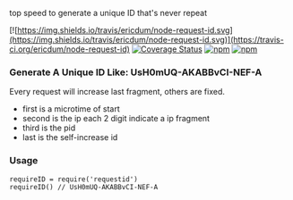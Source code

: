 top speed to generate a unique ID that's never repeat

[![https://img.shields.io/travis/ericdum/node-request-id.svg](https://img.shields.io/travis/ericdum/node-request-id.svg)](https://travis-ci.org/ericdum/node-request-id)
[![Coverage Status](https://img.shields.io/coveralls/ericdum/node-request-id.svg)](https://coveralls.io/r/ericdum/node-request-id?branch=master)
[![npm](https://img.shields.io/npm/v/requestid.svg)](https://www.npmjs.com/package/requestid)
[![npm](https://img.shields.io/npm/dm/localeval.svg)](https://www.npmjs.com/package/requestid)

### Generate A Unique ID Like: UsH0mUQ-AKABBvCI-NEF-A

Every request will increase last fragment, others are fixed.

* first is a microtime of start
* second is the ip each 2 digit indicate a ip fragment 
* third is the pid
* last is the self-increase id

### Usage

```
requireID = require('requestid')
requireID() // UsH0mUQ-AKABBvCI-NEF-A
```
